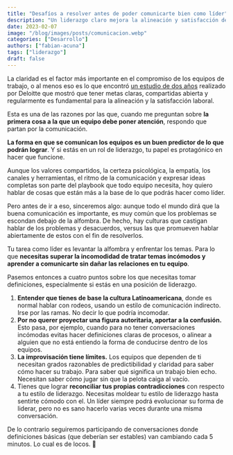 ```yaml
---
title: "Desafíos a resolver antes de poder comunicarte bien como líder"
description: "Un liderazgo claro mejora la alineación y satisfacción de los equipos."
date: 2023-02-07
image: "/blog/images/posts/comunicacion.webp"
categories: ["Desarrollo"]
authors: ["fabian-acuna"]
tags: ["liderazgo"]
draft: false
---
```

La claridad es el factor más importante en el compromiso de los equipos de trabajo, o al menos eso es lo que encontró [un estudio de dos años](https://www.businessinsider.com/john-doerr-management-performance-theory-goals-2018-6) realizado por Deloitte que mostró que tener metas claras, compartidas abierta y regularmente es fundamental para la alineación y la satisfacción laboral.

Esta es una de las razones por las que, cuando me preguntan sobre **la primera cosa a la que un equipo debe poner atención**, respondo que partan por la comunicación.

**La forma en que se comunican los equipos es un buen predictor de lo que podrán lograr**. Y si estás en un rol de liderazgo, tu papel es protagónico en hacer que funcione.

Aunque los valores compartidos, la certeza psicológica, la empatía, los canales y herramientas, el ritmo de la comunicación y expresar ideas completas son parte del playbook que todo equipo necesita, hoy quiero hablar de cosas que están más a la base de lo que podrás hacer como líder.

Pero antes de ir a eso, sinceremos algo: aunque todo el mundo dirá que la buena comunicación es importante, es muy común que los problemas se escondan debajo de la alfombra. De hecho, hay culturas que castigan hablar de los problemas y desacuerdos, versus las que promueven hablar abiertamente de estos con el fin de resolverlos.

Tu tarea como líder es levantar la alfombra y enfrentar los temas. Para lo que **necesitas superar la incomodidad de tratar temas incómodos y aprender a comunicarte sin dañar las relaciones en tu equipo**.

Pasemos entonces a cuatro puntos sobre los que necesitas tomar definiciones, especialmente si estás en una posición de liderazgo.

1. **Entender que tienes de base la cultura Latinoamericana**, donde es normal hablar con rodeos, usando un estilo de comunicación indirecto. Irse por las ramas. No decir lo que podría incomodar.
2. **Por no querer proyectar una figura autoritaria, aportar a la confusión.** Esto pasa, por ejemplo, cuando para no tener conversaciones incómodas evitas hacer definiciones claras de procesos, o alinear a alguien que no está entiendo la forma de conducirse dentro de los equipos.
3. **La improvisación tiene límites.** Los equipos que dependen de ti necesitan grados razonables de predictibilidad y claridad para saber cómo hacer su trabajo. Para saber qué significa un trabajo bien echo. Necesitan saber cómo jugar sin que la pelota caiga al vacío.
4. Tienes que lograr **reconciliar tus propias contradicciones** con respecto a tu estilo de liderazgo. Necesitas moldear tu estilo de liderazgo hasta sentirte cómodo con el. Un líder siempre podrá evolucionar su forma de liderar, pero no es sano hacerlo varias veces durante una misma conversación.

De lo contrario seguiremos participando de conversaciones donde definiciones básicas (que deberían ser estables) van cambiando cada 5 minutos. Lo cual es de locos. 🤪